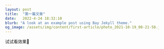 ```yaml
---
layout: post
title:  "第一篇文章"
date:   2022-4-24 18:32:10
blurb: "A look at an example post using Bay Jekyll theme."
og_image: /assets/img/content/first-article/photo_2021-10-19_08-21-58.jpg
---
```


<p>试试看效果🥰</p>
